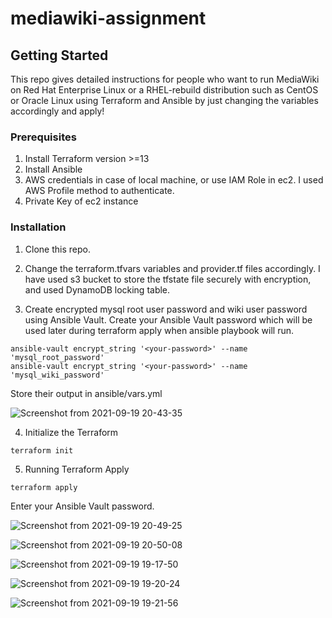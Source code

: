 # mediawiki-assignment
## Getting Started
This repo gives detailed instructions for people who want to run MediaWiki on Red Hat Enterprise Linux or a RHEL-rebuild distribution such as CentOS or Oracle Linux using Terraform and Ansible by just changing the variables accordingly and apply!

### Prerequisites
1. Install Terraform version >=13
2. Install Ansible
3. AWS credentials in case of local machine, or use IAM Role in ec2. I used AWS Profile method to authenticate.
4. Private Key of ec2 instance

### Installation
1. Clone this repo.

2. Change the terraform.tfvars variables and provider.tf files accordingly. I have used s3 bucket to store the tfstate file securely with encryption, and used DynamoDB locking table.

3. Create encrypted mysql root user password and wiki user password using Ansible Vault. Create your Ansible Vault password which will be used later during terraform apply when ansible playbook will run.

```shell
ansible-vault encrypt_string '<your-password>' --name 'mysql_root_password'
ansible-vault encrypt_string '<your-password>' --name 'mysql_wiki_password'
```
Store their output in ansible/vars.yml

![Screenshot from 2021-09-19 20-43-35](https://user-images.githubusercontent.com/47328709/133932751-19dd0d80-8aa0-4ebc-8b8d-58437eb54569.png)

4. Initialize the Terraform

```shell
terraform init
```

5. Running Terraform Apply

```shell
terraform apply
```
Enter your Ansible Vault password.

![Screenshot from 2021-09-19 20-49-25](https://user-images.githubusercontent.com/47328709/133932969-84d03dd7-f005-4e4c-99ba-16a9402a31e2.png)

![Screenshot from 2021-09-19 20-50-08](https://user-images.githubusercontent.com/47328709/133932982-d32acd96-b80e-4387-b943-a8220db265b9.png)

![Screenshot from 2021-09-19 19-17-50](https://user-images.githubusercontent.com/47328709/133933005-27f102e3-613f-494a-8a8e-62453873a1c5.png)

![Screenshot from 2021-09-19 19-20-24](https://user-images.githubusercontent.com/47328709/133933022-3c781e53-0e2c-4796-99a7-025fd598248e.png)

![Screenshot from 2021-09-19 19-21-56](https://user-images.githubusercontent.com/47328709/133933032-1446c736-2501-4046-b915-c2d32e39f04c.png)




